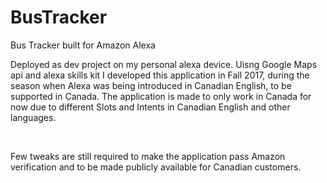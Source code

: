 BusTracker
==========

Bus Tracker built for Amazon Alexa

Deployed as dev project on my personal alexa device. Uisng Google Maps api and
alexa skills kit I developed this application in Fall 2017, during the season
when Alexa was being introduced in Canadian English, to be supported in Canada.
The application is made to only work in Canada for now due to different Slots
and Intents in Canadian English and other languages.

 

Few tweaks are still required to make the application pass Amazon verification
and to be made publicly available for Canadian customers.
